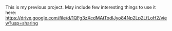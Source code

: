 This is my previous project. May include few interesting things to use it here: https://drive.google.com/file/d/1QFg3zXcdMAtTodlJyo84Np2Lp2LfLoH2/view?usp=sharing